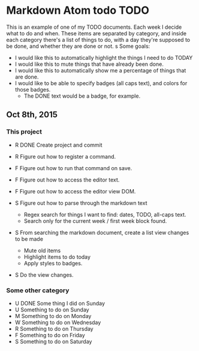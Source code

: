 # Markdown Atom todo TODO

This is an example of one of my TODO documents. Each week I decide what to do
and when. These items are separated by category, and inside each category
there's a list of things to do, with a day they're supposed to be done, and
whether they are done or not.
s
Some goals:
- I would like this to automatically highlight the things I need to do TODAY
- I would like this to mute things that have already been done.
- I would like this to automatically show me a percentage of things that are done.
- I would like to be able to specify badges (all caps text), and colors for those badges.
  - The DONE text would be a badge, for example.

## Oct 8th, 2015

### This project

- R   DONE  Create project and commit
- R   Figure out how to register a command.
- F   Figure out how to run that command on save.
- F   Figure out how to access the editor text.
- F   Figure out how to access the editor view DOM.
- S   Figure out how to parse through the markdown text
  -   Regex search for things I want to find: dates, TODO, all-caps text.
  -   Search only for the current week / first week block found.

- S   From searching the markdown document, create a list view changes to be made
  - Mute old items
  - Highlight items to do today
  - Apply styles to badges.
- S   Do the view changes.

### Some other category

- U   DONE  Some thing I did on Sunday
- U   Something to do on Sunday
- M   Something to do on Monday
- W   Something to do on Wednesday
- R   Something to do on Thursday
- F   Something to do on Friday
- S   Something to do on Saturday
